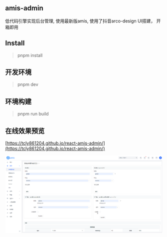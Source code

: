 ## amis-admin
低代码引擎实现后台管理, 使用最新版amis, 使用了抖音arco-design UI搭建， 开箱即用

## Install
> pnpm install

## 开发环境
> pnpm dev

## 环境构建
> pnpm run build

## 在线效果预览
[https://tcly861204.github.io/react-amis-admin/](https://tcly861204.github.io/react-amis-admin/)

![amis admin](/doc/001.png)